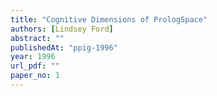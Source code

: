 ```yaml
---
title: "Cognitive Dimensions of PrologSpace"
authors: [Lindsey Ford]
abstract: ""
publishedAt: "ppig-1996"
year: 1996
url_pdf: ""
paper_no: 1
---
```

